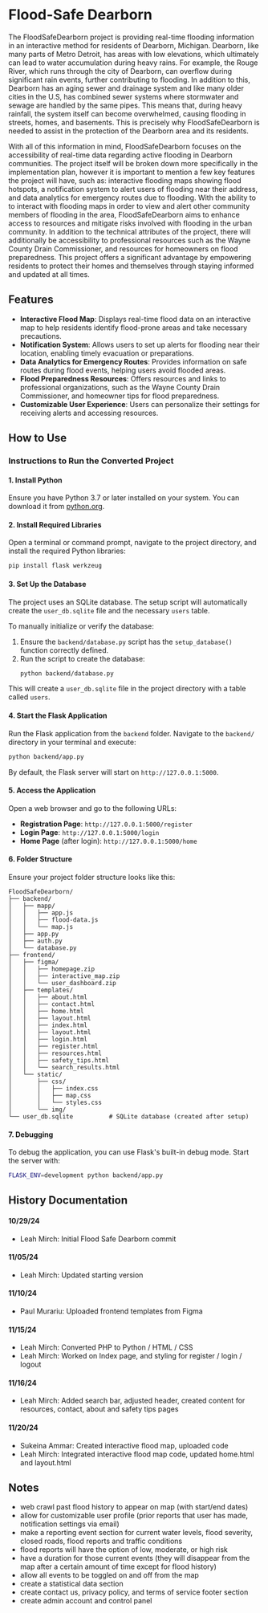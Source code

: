 # Flood-Safe Dearborn

The FloodSafeDearborn project is providing real-time flooding information in an interactive method for residents of Dearborn, Michigan. Dearborn, like many parts of Metro Detroit, has areas with low elevations, which ultimately can lead to water accumulation during heavy rains. For example, the Rouge River, which runs through the city of Dearborn, can overflow during significant rain events, further contributing to flooding. In addition to this, Dearborn has an aging sewer and drainage system and like many older cities in the U.S, has combined sewer systems where stormwater and sewage are handled by the same pipes. This means that, during heavy rainfall, the system itself can become overwhelmed, causing flooding in streets, homes, and basements. This is precisely why FloodSafeDearborn is needed to assist in the protection of the Dearborn area and its residents.

With all of this information in mind, FloodSafeDearborn focuses on the accessibility of real-time data regarding active flooding in Dearborn communities. The project itself will be broken down more specifically in the implementation plan, however it is important to mention a few key features the project will have, such as: interactive flooding maps showing flood hotspots, a notification system to alert users of flooding near their address, and data analytics for emergency routes due to flooding. With the ability to to interact with flooding maps in order to view and alert other community members of flooding in the area, FloodSafeDearborn aims to enhance access to resources and mitigate risks involved with flooding in the urban community. In addition to the technical attributes of the project, there will additionally be accessibility to professional resources such as the Wayne County Drain Commissioner, and resources for homeowners on flood preparedness. This project offers a significant advantage by empowering residents to protect their homes and themselves through staying informed and updated at all times.

## Features

- **Interactive Flood Map**: Displays real-time flood data on an interactive map to help residents identify flood-prone areas and take necessary precautions.
- **Notification System**: Allows users to set up alerts for flooding near their location, enabling timely evacuation or preparations.
- **Data Analytics for Emergency Routes**: Provides information on safe routes during flood events, helping users avoid flooded areas.
- **Flood Preparedness Resources**: Offers resources and links to professional organizations, such as the Wayne County Drain Commissioner, and homeowner tips for flood preparedness.
- **Customizable User Experience**: Users can personalize their settings for receiving alerts and accessing resources.

## How to Use

### Instructions to Run the Converted Project

#### **1. Install Python**
Ensure you have Python 3.7 or later installed on your system. You can download it from [python.org](https://www.python.org/).


#### **2. Install Required Libraries**
Open a terminal or command prompt, navigate to the project directory, and install the required Python libraries:

```bash
pip install flask werkzeug
```

#### **3. Set Up the Database**
The project uses an SQLite database. The setup script will automatically create the `user_db.sqlite` file and the necessary `users` table.

To manually initialize or verify the database:

1. Ensure the `backend/database.py` script has the `setup_database()` function correctly defined.
2. Run the script to create the database:
   ```bash
   python backend/database.py
   ```

This will create a `user_db.sqlite` file in the project directory with a table called `users`.

#### **4. Start the Flask Application**
Run the Flask application from the `backend` folder. Navigate to the `backend/` directory in your terminal and execute:

```bash
python backend/app.py
```

By default, the Flask server will start on `http://127.0.0.1:5000`.

#### **5. Access the Application**
Open a web browser and go to the following URLs:
- **Registration Page**: `http://127.0.0.1:5000/register`
- **Login Page**: `http://127.0.0.1:5000/login`
- **Home Page** (after login): `http://127.0.0.1:5000/home`

#### **6. Folder Structure**
Ensure your project folder structure looks like this:

```
FloodSafeDearborn/
├── backend/
│   ├── mapp/    
│   │   ├── app.js
│   │   ├── flood-data.js
│   │   └── map.js
│   ├── app.py              
│   ├── auth.py             
│   └── database.py         
├── frontend/
│   ├── figma/    
│   │   ├── homepage.zip
│   │   ├── interactive_map.zip
│   │   └── user_dashboard.zip
│   ├── templates/          
│   │   ├── about.html
│   │   ├── contact.html
│   │   ├── home.html
│   │   ├── layout.html
│   │   ├── index.html
│   │   ├── layout.html
│   │   ├── login.html
│   │   ├── register.html
│   │   ├── resources.html
│   │   ├── safety_tips.html
│   │   └── search_results.html
│   └── static/
│       ├── css/
│       │   ├── index.css
│       │   ├── map.css
│       │   └── styles.css
│       └── img/        
└── user_db.sqlite          # SQLite database (created after setup)
```

#### **7. Debugging**
To debug the application, you can use Flask's built-in debug mode. Start the server with:

```bash
FLASK_ENV=development python backend/app.py
```

## History Documentation
#### 10/29/24 
- Leah Mirch: Initial Flood Safe Dearborn commit
#### 11/05/24 
- Leah Mirch: Updated starting version
#### 11/10/24 
- Paul Murariu: Uploaded frontend templates from Figma
#### 11/15/24 
- Leah Mirch: Converted PHP to Python / HTML / CSS
- Leah Mirch: Worked on Index page, and styling for register / login / logout
#### 11/16/24 
- Leah Mirch: Added search bar, adjusted header, created content for resources, contact, about and safety tips pages
#### 11/20/24 
- Sukeina Ammar: Created interactive flood map, uploaded code
- Leah Mirch: Integrated interactive flood map code, updated home.html and layout.html

## Notes
- web crawl past flood history to appear on map (with start/end dates)
- allow for customizable user profile (prior reports that user has made, notification settings via email)
- make a reporting event section for current water levels, flood severity, closed roads, flood reports and traffic conditions
- flood reports will have the option of low, moderate, or high risk
- have a duration for those current events (they will disappear from the map after a certain amount of time except for flood history)
- allow all events to be toggled on and off from the map
- create a statistical data section
- create contact us, privacy policy, and terms of service footer section
- create admin account and control panel
